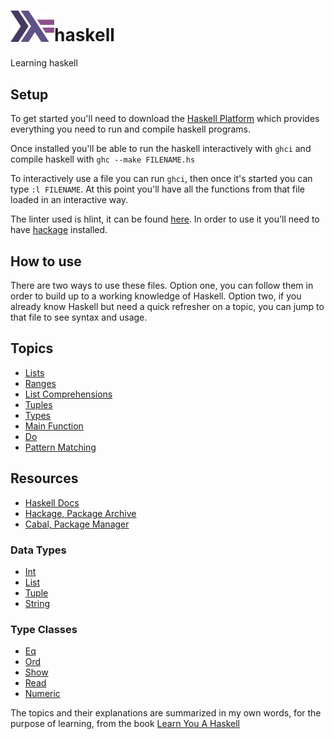 <h1><img src="./assets/haskell_logo.svg" alt="Haskell Logo" width="70px"/>haskell</h1>
Learning haskell

## Setup

To get started you'll need to download the [Haskell Platform](https://www.haskell.org/platform/) which provides everything you need to run and compile haskell programs.

Once installed you'll be able to run the haskell interactively with `ghci` and compile haskell with `ghc --make FILENAME.hs`

To interactively use a file you can run `ghci`, then once it's started you can type `:l FILENAME`. At this point you'll have all the functions from that file loaded in an interactive way.

The linter used is hlint, it can be found [here](https://hackage.haskell.org/package/hlint). In order to use it you'll need to have [hackage](https://hackage.haskell.org/) installed.

## How to use

There are two ways to use these files. Option one, you can follow them in order to build up to a working knowledge of Haskell. Option two, if you already know Haskell but need a quick refresher on a topic, you can jump to that file to see syntax and usage.

## Topics

* [Lists](./lists.hs)
* [Ranges](./ranges.hs)
* [List Comprehensions](./listComprehension.hs)
* [Tuples](./tuples.hs)
* [Types](./types.hs)
* [Main Function](./main-function.hs)
* [Do](./do.hs)
* [Pattern Matching](./patternMatching.hs)

## Resources

* [Haskell Docs](https://www.haskell.org/documentation)
* [Hackage, Package Archive](http://hackage.haskell.org/)
* [Cabal, Package Manager](https://www.haskell.org/cabal/)

### Data Types

* [Int](https://hackage.haskell.org/package/base-4.10.0.0/docs/Data-Int.html)
* [List](https://hackage.haskell.org/package/base-4.10.0.0/docs/Data-List.html)
* [Tuple](https://hackage.haskell.org/package/base-4.10.0.0/docs/Data-Tuple.html)
* [String](https://hackage.haskell.org/package/base-4.10.0.0/docs/Data-String.html)

### Type Classes

* [Eq](https://hackage.haskell.org/package/base-4.10.0.0/docs/Data-Eq.html)
* [Ord](https://hackage.haskell.org/package/base-4.10.0.0/docs/Data-Ord.html)
* [Show](https://hackage.haskell.org/package/base-4.10.0.0/docs/Text-Show.html)
* [Read](https://hackage.haskell.org/package/base-4.10.0.0/docs/Text-Read.html)
* [Numeric](https://hackage.haskell.org/package/base-4.10.0.0/docs/Numeric.html)

The topics and their explanations are summarized in my own words, for the purpose of learning, from the book [Learn You A Haskell](http://learnyouahaskell.com)
